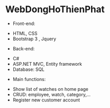 # WebDongHoThienPhat
- Front-end: 
+ HTML, CSS
+ Bootstrap 3 , Jquery
- Back-end:
+ C#
+ ASP.NET MVC, Entity framework
+ Database: SQL
- Main functions: 
+ Show list of watches on home page
+ CRUD: employee, watch, category,...
+ Register new customer account
